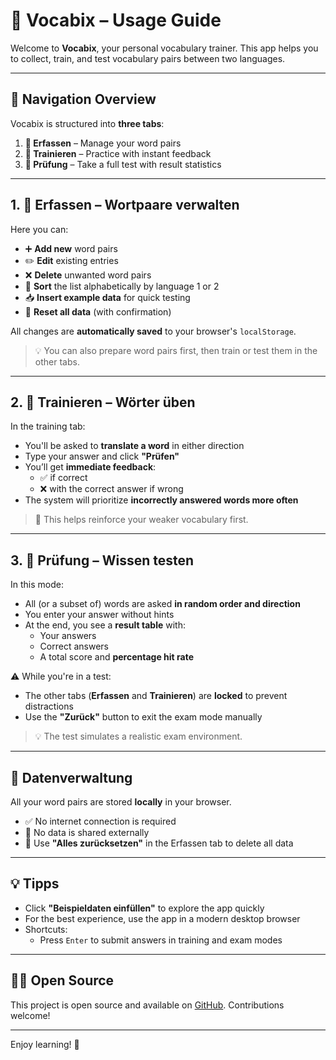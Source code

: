 # 📘 Vocabix – Usage Guide

Welcome to **Vocabix**, your personal vocabulary trainer. This app helps you to collect, train, and test vocabulary pairs between two languages.

---

## 🧭 Navigation Overview

Vocabix is structured into **three tabs**:

1. **📝 Erfassen** – Manage your word pairs
2. **🎯 Trainieren** – Practice with instant feedback
3. **🧪 Prüfung** – Take a full test with result statistics

---

## 1. 📝 Erfassen – Wortpaare verwalten

Here you can:

- ➕ **Add new** word pairs
- ✏️ **Edit** existing entries
- ❌ **Delete** unwanted word pairs
- 🔀 **Sort** the list alphabetically by language 1 or 2
- 📥 **Insert example data** for quick testing
- 🧹 **Reset all data** (with confirmation)

All changes are **automatically saved** to your browser's `localStorage`.

> 💡 You can also prepare word pairs first, then train or test them in the other tabs.

---

## 2. 🎯 Trainieren – Wörter üben

In the training tab:

- You'll be asked to **translate a word** in either direction
- Type your answer and click **"Prüfen"**
- You’ll get **immediate feedback**:
  - ✅ if correct
  - ❌ with the correct answer if wrong
- The system will prioritize **incorrectly answered words more often**

> 🧠 This helps reinforce your weaker vocabulary first.

---

## 3. 🧪 Prüfung – Wissen testen

In this mode:

- All (or a subset of) words are asked **in random order and direction**
- You enter your answer without hints
- At the end, you see a **result table** with:
  - Your answers
  - Correct answers
  - A total score and **percentage hit rate**

⚠️ While you're in a test:
- The other tabs (**Erfassen** and **Trainieren**) are **locked** to prevent distractions
- Use the **"Zurück"** button to exit the exam mode manually

> 💡 The test simulates a realistic exam environment.

---

## 💾 Datenverwaltung

All your word pairs are stored **locally** in your browser.

- ✅ No internet connection is required
- 🔐 No data is shared externally
- 🧹 Use **"Alles zurücksetzen"** in the Erfassen tab to delete all data

---

## 💡 Tipps

- Click **"Beispieldaten einfüllen"** to explore the app quickly
- For the best experience, use the app in a modern desktop browser
- Shortcuts:
  - Press `Enter` to submit answers in training and exam modes

---

## 🧑‍💻 Open Source

This project is open source and available on [GitHub](https://github.com/your-repo). Contributions welcome!

---

Enjoy learning! 🚀
